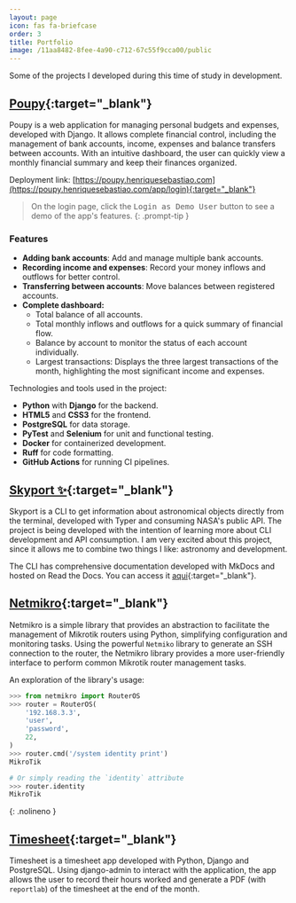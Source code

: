 ```yaml
---
layout: page
icon: fas fa-briefcase
order: 3
title: Portfolio
image: /11aa8482-8fee-4a90-c712-67c55f9cca00/public
---
```


Some of the projects I developed during this time of study in development.

## [Poupy](/poupy/){:target="_blank"}

Poupy is a web application for managing personal budgets and expenses, developed with Django. It allows complete financial control, including the management of bank accounts, income, expenses and balance transfers between accounts. With an intuitive dashboard, the user can quickly view a monthly financial summary and keep their finances organized.

Deployment link: [https://poupy.henriquesebastiao.com](https://poupy.henriquesebastiao.com/app/login){:target="_blank"}

> On the login page, click the <kbd>Login as Demo User</kbd> button to see a demo of the app's features.
{: .prompt-tip }

### Features

- **Adding bank accounts**: Add and manage multiple bank accounts.
- **Recording income and expenses**: Record your money inflows and outflows for better control.
- **Transferring between accounts**: Move balances between registered accounts.
- **Complete dashboard:**
    - Total balance of all accounts.
    - Total monthly inflows and outflows for a quick summary of financial flow.
    - Balance by account to monitor the status of each account individually.
    - Largest transactions: Displays the three largest transactions of the month, highlighting the most significant income and expenses.

Technologies and tools used in the project:

- **Python** with **Django** for the backend.
- **HTML5** and **CSS3** for the frontend.
- **PostgreSQL** for data storage.
- **PyTest** and **Selenium** for unit and functional testing.
- **Docker** for containerized development.
- **Ruff** for code formatting.
- **GitHub Actions** for running CI pipelines.

## [Skyport ✨](/skyport/){:target="_blank"}

Skyport is a CLI to get information about astronomical objects directly from the terminal, developed with Typer and consuming NASA's public API. The project is being developed with the intention of learning more about CLI development and API consumption. I am very excited about this project, since it allows me to combine two things I like: astronomy and development.

The CLI has comprehensive documentation developed with MkDocs and hosted on Read the Docs. You can access it [aqui](https://skyport.henriquesebastiao.com){:target="_blank"}.

## [Netmikro](/netmikro/){:target="_blank"}

Netmikro is a simple library that provides an abstraction to facilitate the management of Mikrotik routers using Python, simplifying configuration and monitoring tasks. Using the powerful `Netmiko` library to generate an SSH connection to the router, the Netmikro library provides a more user-friendly interface to perform common Mikrotik router management tasks.

An exploration of the library's usage:

```python
>>> from netmikro import RouterOS
>>> router = RouterOS(
    '192.168.3.3',
    'user',
    'password',
    22,
)
>>> router.cmd('/system identity print')
MikroTik

# Or simply reading the `identity` attribute
>>> router.identity
MikroTik
```
{: .nolineno }

## [Timesheet](/timesheet/){:target="_blank"}

Timesheet is a timesheet app developed with Python, Django and PostgreSQL. Using django-admin to interact with the application, the app allows the user to record their hours worked and generate a PDF (with `reportlab`) of the timesheet at the end of the month.

